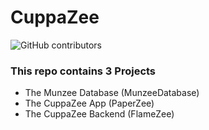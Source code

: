 # CuppaZee
![GitHub contributors](https://img.shields.io/github/contributors/CuppaZee/CuppaZee)

### This repo contains 3 Projects

- The Munzee Database (MunzeeDatabase)
- The CuppaZee App (PaperZee)
- The CuppaZee Backend (FlameZee)